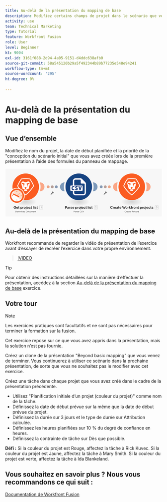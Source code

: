 ```yaml
---
title: Au-delà de la présentation du mapping de base
description: Modifiez certains champs de projet dans le scénario que vous avez créé précédemment à l’aide des formules du panneau de mappage dans [!DNL Adobe Workfront Fusion].
activity: use
team: Technical Marketing
type: Tutorial
feature: Workfront Fusion
role: User
level: Beginner
kt: 9004
exl-id: 3161f088-2d94-4a05-9151-d4ddc638afb0
source-git-commit: 58a545120b29a5f492344b89b77235e548e94241
workflow-type: tm+mt
source-wordcount: '295'
ht-degree: 0%

---
```


# Au-delà de la présentation du mapping de base

## Vue d’ensemble

Modifiez le nom du projet, la date de début planifiée et la priorité de la &quot;conception du scénario initial&quot; que vous avez créée lors de la première présentation à l’aide des formules du panneau de mappage.

![Une image du scénario Fusion](assets/understand-the-basics-1.png)

## Au-delà de la présentation du mapping de base

Workfront recommande de regarder la vidéo de présentation de l’exercice avant d’essayer de recréer l’exercice dans votre propre environnement.

>[!VIDEO](https://video.tv.adobe.com/v/335264/?quality=12)

>[!TIP]
>
>Pour obtenir des instructions détaillées sur la manière d’effectuer la présentation, accédez à la section [Au-delà de la présentation du mapping de base](https://experienceleague.adobe.com/docs/workfront-learn/tutorials-workfront/fusion/exercises/beyond-basic-mapping.html?lang=en) exercice.

## Votre tour

>[!NOTE]
>
>Les exercices pratiques sont facultatifs et ne sont pas nécessaires pour terminer la formation sur la fusion.

Cet exercice repose sur ce que vous avez appris dans la présentation, mais la solution n’est pas fournie.

Créez un clone de la présentation &quot;Beyond basic mapping&quot; que vous venez de terminer. Vous continuerez à utiliser ce scénario dans la prochaine présentation, de sorte que vous ne souhaitez pas le modifier avec cet exercice.

Créez une tâche dans chaque projet que vous avez créé dans le cadre de la présentation précédente.

* Utilisez &quot;Planification initiale d’un projet (couleur du projet)&quot; comme nom de la tâche.
* Définissez la date de début prévue sur la même que la date de début prévue du projet.
* Définissez la durée sur 3 jours et le type de durée sur Attribution calculée.
* Définissez les heures planifiées sur 10 % du degré de confiance en heures.
* Définissez la contrainte de tâche sur Dès que possible.

**Défi :** Si la couleur du projet est Rouge, affectez la tâche à Rick Kuvec. Si la couleur du projet est Jaune, affectez la tâche à Mary Smith. Si la couleur du projet est verte, affectez la tâche à Ida Blankeland.

## Vous souhaitez en savoir plus ? Nous vous recommandons ce qui suit :

[Documentation de Workfront Fusion](https://experienceleague.adobe.com/docs/workfront/using/adobe-workfront-fusion/workfront-fusion-2.html?lang=en)
